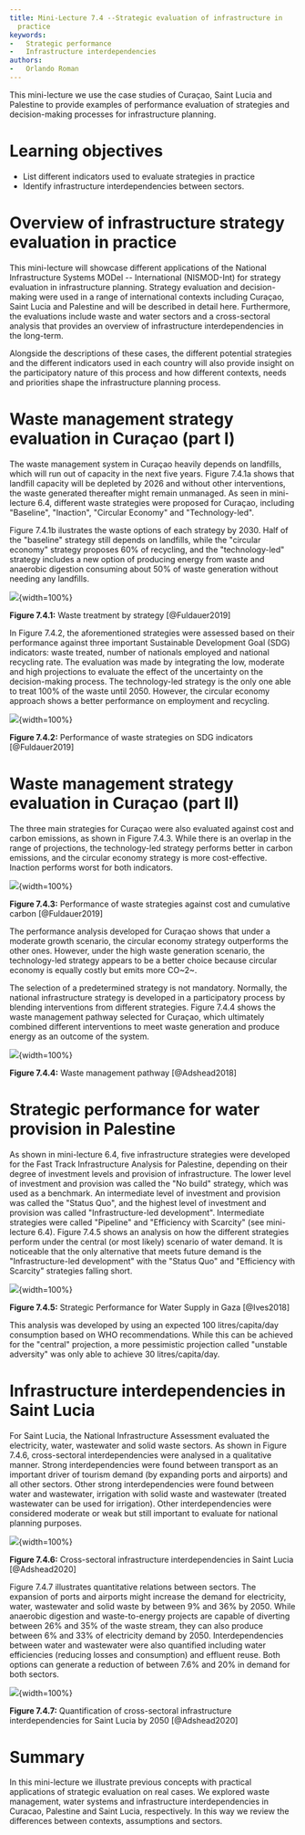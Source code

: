 ```yaml
---
title: Mini-Lecture 7.4 --Strategic evaluation of infrastructure in
  practice
keywords:
-   Strategic performance
-   Infrastructure interdependencies
authors:
-   Orlando Roman
---
```


This mini-lecture we use the case studies of Curaçao, Saint Lucia and
Palestine to provide examples of performance evaluation of strategies
and decision-making processes for infrastructure planning.

# Learning objectives

-   List different indicators used to evaluate strategies in practice
-   Identify infrastructure interdependencies between sectors.

# Overview of infrastructure strategy evaluation in practice

This mini-lecture will showcase different applications of the National
Infrastructure Systems MODel -- International (NISMOD-Int) for strategy
evaluation in infrastructure planning. Strategy evaluation and
decision-making were used in a range of international contexts including
Curaçao, Saint Lucia and Palestine and will be described in detail here.
Furthermore, the evaluations include waste and water sectors and a
cross-sectoral analysis that provides an overview of infrastructure
interdependencies in the long-term.

Alongside the descriptions of these cases, the different potential
strategies and the different indicators used in each country will also
provide insight on the participatory nature of this process and how
different contexts, needs and priorities shape the infrastructure
planning process.

# Waste management strategy evaluation in Curaçao (part I)

The waste management system in Curaçao heavily depends on landfills,
which will run out of capacity in the next five years. Figure 7.4.1a
shows that landfill capacity will be depleted by 2026 and without other
interventions, the waste generated thereafter might remain unmanaged. As
seen in mini-lecture 6.4, different waste strategies were proposed for
Curaçao, including "Baseline", "Inaction", "Circular Economy" and
"Technology-led".

Figure 7.4.1b ilustrates the waste options of each strategy by 2030.
Half of the "baseline" strategy still depends on landfills, while the
"circular economy" strategy proposes 60% of recycling, and the
"technology-led" strategy includes a new option of producing energy from
waste and anaerobic digestion consuming about 50% of waste generation
without needing any landfills.

![](assets/Figure_7.4.1.jpg){width=100%}

**Figure 7.4.1:** Waste treatment by strategy [@Fuldauer2019]

In Figure 7.4.2, the aforementioned strategies were assessed based on
their performance against three important Sustainable Development Goal
(SDG) indicators: waste treated, number of nationals employed and
national recycling rate. The evaluation was made by integrating the low,
moderate and high projections to evaluate the effect of the uncertainty
on the decision-making process. The technology-led strategy is the only
one able to treat 100% of the waste until 2050. However, the circular
economy approach shows a better performance on employment and recycling.

![](assets/Figure_7.4.2.jpg){width=100%}

**Figure 7.4.2:** Performance of waste strategies on SDG indicators
[@Fuldauer2019]

# Waste management strategy evaluation in Curaçao (part II)

The three main strategies for Curaçao were also evaluated against cost
and carbon emissions, as shown in Figure 7.4.3. While there is an
overlap in the range of projections, the technology-led strategy
performs better in carbon emissions, and the circular economy strategy
is more cost-effective. Inaction performs worst for both indicators.

![](assets/Figure_7.4.3.jpg){width=100%}

**Figure 7.4.3:** Performance of waste strategies against cost and
cumulative carbon [@Fuldauer2019]

The performance analysis developed for Curaçao shows that under a
moderate growth scenario, the circular economy strategy outperforms the
other ones. However, under the high waste generation scenario, the
technology-led strategy appears to be a better choice because circular
economy is equally costly but emits more CO~2~.

The selection of a predetermined strategy is not mandatory. Normally,
the national infrastructure strategy is developed in a participatory
process by blending interventions from different strategies. Figure
7.4.4 shows the waste management pathway selected for Curaçao, which
ultimately combined different interventions to meet waste generation and
produce energy as an outcome of the system.

![](assets/Figure_7.4.4.jpg){width=100%}

**Figure 7.4.4:** Waste management pathway [@Adshead2018]

# Strategic performance for water provision in Palestine

As shown in mini-lecture 6.4, five infrastructure strategies were
developed for the Fast Track Infrastructure Analysis for Palestine,
depending on their degree of investment levels and provision of
infrastructure. The lower level of investment and provision was called
the "No build" strategy, which was used as a benchmark. An intermediate
level of investment and provision was called the "Status Quo", and the
highest level of investment and provision was called "Infrastructure-led
development". Intermediate strategies were called "Pipeline" and
"Efficiency with Scarcity" (see mini-lecture 6.4). Figure 7.4.5 shows an
analysis on how the different strategies perform under the central (or
most likely) scenario of water demand. It is noticeable that the only
alternative that meets future demand is the "Infrastructure-led
development" with the "Status Quo" and "Efficiency with Scarcity"
strategies falling short.

![](assets/Figure_7.4.5.jpg){width=100%}

**Figure 7.4.5:** Strategic Performance for Water Supply in Gaza
[@Ives2018]

This analysis was developed by using an expected 100 litres/capita/day
consumption based on WHO recommendations. While this can be achieved for
the "central" projection, a more pessimistic projection called "unstable
adversity" was only able to achieve 30 litres/capita/day.

# Infrastructure interdependencies in Saint Lucia

For Saint Lucia, the National Infrastructure Assessment evaluated the
electricity, water, wastewater and solid waste sectors. As shown in
Figure 7.4.6, cross-sectoral interdependencies were analysed in a
qualitative manner. Strong interdependencies were found between
transport as an important driver of tourism demand (by expanding ports
and airports) and all other sectors. Other strong interdependencies were
found between water and wastewater, irrigation with solid waste and
wastewater (treated wastewater can be used for irrigation). Other
interdependencies were considered moderate or weak but still important
to evaluate for national planning purposes.

![](assets/Figure_7.4.6.jpg){width=100%}

**Figure 7.4.6:** Cross-sectoral infrastructure interdependencies in
Saint Lucia [@Adshead2020]

Figure 7.4.7 illustrates quantitative relations between sectors. The
expansion of ports and airports might increase the demand for
electricity, water, wastewater and solid waste by between 9% and 36% by
2050. While anaerobic digestion and waste-to-energy projects are capable
of diverting between 26% and 35% of the waste stream, they can also
produce between 6% and 33% of electricity demand by 2050.
Interdependencies between water and wastewater were also quantified
including water efficiencies (reducing losses and consumption) and
effluent reuse. Both options can generate a reduction of between 7.6%
and 20% in demand for both sectors.

![](assets/Figure_7.4.7.jpg){width=100%}

**Figure 7.4.7:** Quantification of cross-sectoral infrastructure
interdependencies for Saint Lucia by 2050 [@Adshead2020]

# Summary

In this mini-lecture we illustrate previous concepts with practical
applications of strategic evaluation on real cases. We explored waste
management, water systems and infrastructure interdependencies in
Curacao, Palestine and Saint Lucia, respectively. In this way we review
the differences between contexts, assumptions and sectors.
